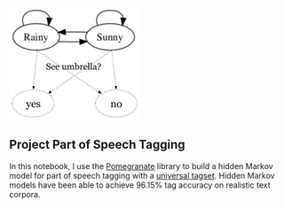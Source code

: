 

![_example.png](https://github.com/GlebDubosarskii/Udacity-Natural-Language-Processing-Nanodegree/blob/main/Project%201%20Part%20of%20Speech%20Tagging/_example.png?raw=true)



## Project Part of Speech Tagging

In this notebook, I use the [Pomegranate](https://github.com/jmschrei/pomegranate) library to build a hidden Markov model for part of speech tagging with a [universal tagset](http://www.petrovi.de/data/universal.pdf). Hidden Markov models have been able to achieve 96.15% tag accuracy on realistic text corpora. 